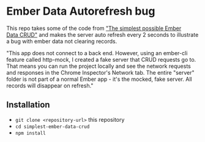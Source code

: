 # Ember Data Autorefresh bug

This repo takes some of the code from ["The simplest possible Ember Data CRUD"](https://medium.com/@jenweber) and makes the server auto refresh every 2 seconds to illustrate a bug with ember data not clearing records.

"This app does not connect to a back end. However, using an ember-cli feature
called http-mock, I created a fake server that CRUD requests go to.
That means you can run the project locally and see the network requests and
responses in the Chrome Inspector's Network tab. The entire "server" folder is
not part of a normal Ember app - it's the mocked, fake server. All records will
disappear on refresh."


## Installation

* `git clone <repository-url>` this repository
* `cd simplest-ember-data-crud`
* `npm install`

